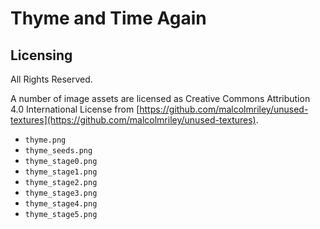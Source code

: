 # Thyme and Time Again


## Licensing

All Rights Reserved.

A number of image assets are licensed as Creative Commons Attribution 4.0 International License from [https://github.com/malcolmriley/unused-textures](https://github.com/malcolmriley/unused-textures).
- `thyme.png`
- `thyme_seeds.png`
- `thyme_stage0.png`
- `thyme_stage1.png`
- `thyme_stage2.png`
- `thyme_stage3.png`
- `thyme_stage4.png`
- `thyme_stage5.png`